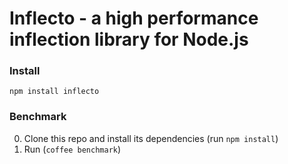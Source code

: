 # Inflecto - a high performance inflection library for Node.js


### Install
`npm install inflecto`

### Benchmark
0. Clone this repo and install its dependencies (run `npm install`)
1. Run (`coffee benchmark`)
